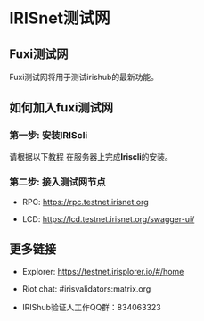 # IRISnet测试网

## Fuxi测试网

Fuxi测试网将用于测试irishub的最新功能。


## 如何加入fuxi测试网

### 第一步: 安装IRIScli

请根据以下[教程](Install-the-Software.md) 在服务器上完成**Iriscli**的安装。

### 第二步: 接入测试网节点

* RPC: https://rpc.testnet.irisnet.org

* LCD: https://lcd.testnet.irisnet.org/swagger-ui/

##  更多链接


* Explorer: https://testnet.irisplorer.io/#/home

* Riot chat: #irisvalidators:matrix.org

* IRIShub验证人工作QQ群：834063323